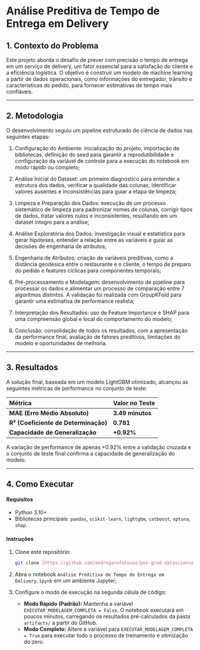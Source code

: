 # Análise Preditiva de Tempo de Entrega em Delivery

## 1. Contexto do Problema
Este projeto aborda o desafio de prever com precisão o tempo de entrega em um serviço de delivery, um fator essencial para a satisfação do cliente e a eficiência logística. O objetivo é construir um modelo de machine learning a partir de dados operacionais, como informações do entregador, trânsito e características do pedido, para fornecer estimativas de tempo mais confiáveis.

---

## 2. Metodologia
O desenvolvimento seguiu um pipeline estruturado de ciência de dados nas seguintes etapas:
  1. Configuração do Ambiente: inicialização do projeto, importação de bibliotecas, definição do seed para garantir a reprodutibilidade e configuração da variável de controle para a execução do notebook em modo rápido ou completo;

  2. Análise Inicial do Dataset: um primeiro diagnóstico para entender a estrutura dos dados, verificar a qualidade das colunas, identificar valores ausentes e inconsistências para guiar a etapa de limpeza;
  
  3. Limpeza e Preparação dos Dados: execução de um processo sistemático de limpeza para padronizar nomes de colunas, corrigir tipos de dados, tratar valores nulos e inconsistentes, resultando em um dataset íntegro para a análise;
  
  4. Análise Exploratória dos Dados: investigação visual e estatística para gerar hipóteses, entender a relação entre as variáveis e guiar as decisões de engenharia de atributos;
  
  5. Engenharia de Atributos: criação de variáveis preditivas, como a distância geodésica entre o restaurante e o cliente, o tempo de preparo do pedido e features cíclicas para componentes temporais;
  
  6. Pré-processamento e Modelagem: desenvolvimento de pipeline para processar os dados e alimentar um processo de comparação entre 7 algoritmos distintos. A validação foi realizada com GroupKFold para garantir uma estimativa de performance realista;
  
  7. Interpretação dos Resultados: uso de Feature Importance e SHAP para uma compreensão global e local do comportamento do modelo;
  
  8. Conclusão: consolidação de todos os resultados, com a apresentação da performance final, avaliação de fatores preditivos, limitações do modelo e oportunidades de melhoria.
  
  ---

## 3. Resultados
A solução final, baseada em um modelo LightGBM otimizado, alcançou as seguintes métricas de performance no conjunto de teste:

| Métrica | Valor no Teste |
| :--- | :--- |
| **MAE (Erro Médio Absoluto)** | **3.49 minutos** |
| **R² (Coeficiente de Determinação)** | **0.781** |
| **Capacidade de Generalização** | **+0.92%** |

A variação de performance de apenas +0.92% entre a validação cruzada e o conjunto de teste final confirma a capacidade de generalização do modelo.

---

## 4. Como Executar
#### Requisitos
- Python 3.10+
- Bibliotecas principais: `pandas`, `scikit-learn`, `lightgbm`, `catboost`, `optuna`, `shap`.

#### Instruções
1.  Clone este repositório:
    ```bash
    git clone [https://github.com/andregarofalovaz/pos-grad-datascience.git](https://github.com/andregarofalovaz/pos-grad-datascience.git)
    ```
2.  Abra o notebook `Análise Preditiva de Tempo de Entrega em Delivery.ipynb` em um ambiente Jupyter;

3.  Configure o modo de execução na segunda célula de código:
    - **Modo Rápido (Padrão):** Mantenha a variável `EXECUTAR_MODELAGEM_COMPLETA = False`. O notebook executará em poucos minutos, carregando os resultados pré-calculados da pasta `artifacts/` a partir do GitHub.
    - **Modo Completo:** Altere a variável para `EXECUTAR_MODELAGEM_COMPLETA = True` para executar todo o processo de treinamento e otimização do zero.

